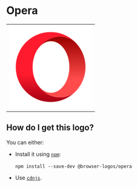 # Opera

<table>
    <tr height=230>
        <td>
            <a href="https://github.com/alrra/browser-logos/tree/3bab2bc3bea5221f16a0c48b035673b42336a0f4/src/opera">
                <img width=220 src="https://raw.githubusercontent.com/alrra/browser-logos/3bab2bc3bea5221f16a0c48b035673b42336a0f4/src/opera/opera.svg?sanitize=true" alt="Opera browser logo">
            </a>
        </td>
    </tr>
</table>

## How do I get this logo?

You can either:

* Install it using [`npm`][npm]:

  `npm install --save-dev @browser-logos/opera`

* Use [`cdnjs`][cdnjs].

<!-- Link labels: -->

[cdnjs]: https://cdnjs.com/libraries/browser-logos
[npm]: https://www.npmjs.com/
